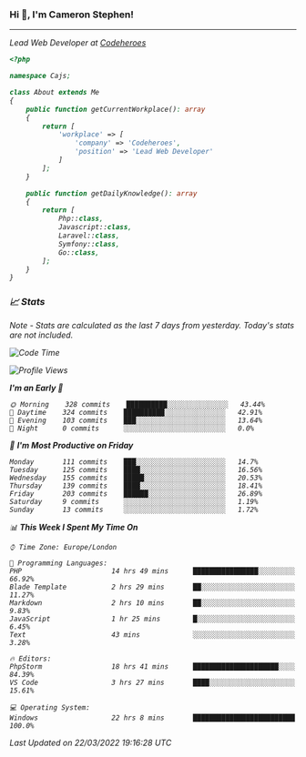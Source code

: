 ### Hi 👋, I'm Cameron Stephen!
<hr>
<p><em>Lead Web Developer at <a href="https://codeheroes.co.uk">Codeheroes</a></p>


```php
<?php

namespace Cajs;

class About extends Me
{
    public function getCurrentWorkplace(): array
    {
        return [
            'workplace' => [
                'company' => 'Codeheroes',
                'position' => 'Lead Web Developer'
            ]
        ];
    }

    public function getDailyKnowledge(): array
    {
        return [
            Php::class,
            Javascript::class,
            Laravel::class,
            Symfony::class,
            Go::class,
        ];
    }
}
```

### 📈 Stats
<p><em>Note - Stats are calculated as the last 7 days from yesterday. Today's stats are not included.</em></p>


<!--START_SECTION:waka-->
![Code Time](http://img.shields.io/badge/Code%20Time-2%2C752%20hrs%201%20min-blue)

![Profile Views](http://img.shields.io/badge/Profile%20Views-0-blue)

**I'm an Early 🐤** 

```text
🌞 Morning    328 commits    ██████████░░░░░░░░░░░░░░░   43.44% 
🌆 Daytime    324 commits    ██████████░░░░░░░░░░░░░░░   42.91% 
🌃 Evening    103 commits    ███░░░░░░░░░░░░░░░░░░░░░░   13.64% 
🌙 Night      0 commits      ░░░░░░░░░░░░░░░░░░░░░░░░░   0.0%

```
📅 **I'm Most Productive on Friday** 

```text
Monday       111 commits    ███░░░░░░░░░░░░░░░░░░░░░░   14.7% 
Tuesday      125 commits    ████░░░░░░░░░░░░░░░░░░░░░   16.56% 
Wednesday    155 commits    █████░░░░░░░░░░░░░░░░░░░░   20.53% 
Thursday     139 commits    ████░░░░░░░░░░░░░░░░░░░░░   18.41% 
Friday       203 commits    ██████░░░░░░░░░░░░░░░░░░░   26.89% 
Saturday     9 commits      ░░░░░░░░░░░░░░░░░░░░░░░░░   1.19% 
Sunday       13 commits     ░░░░░░░░░░░░░░░░░░░░░░░░░   1.72%

```


📊 **This Week I Spent My Time On** 

```text
⌚︎ Time Zone: Europe/London

💬 Programming Languages: 
PHP                      14 hrs 49 mins      ████████████████░░░░░░░░░   66.92% 
Blade Template           2 hrs 29 mins       ██░░░░░░░░░░░░░░░░░░░░░░░   11.27% 
Markdown                 2 hrs 10 mins       ██░░░░░░░░░░░░░░░░░░░░░░░   9.83% 
JavaScript               1 hr 25 mins        █░░░░░░░░░░░░░░░░░░░░░░░░   6.45% 
Text                     43 mins             ░░░░░░░░░░░░░░░░░░░░░░░░░   3.28%

🔥 Editors: 
PhpStorm                 18 hrs 41 mins      █████████████████████░░░░   84.39% 
VS Code                  3 hrs 27 mins       ████░░░░░░░░░░░░░░░░░░░░░   15.61%

💻 Operating System: 
Windows                  22 hrs 8 mins       █████████████████████████   100.0%

```


 Last Updated on 22/03/2022 19:16:28 UTC
<!--END_SECTION:waka-->
